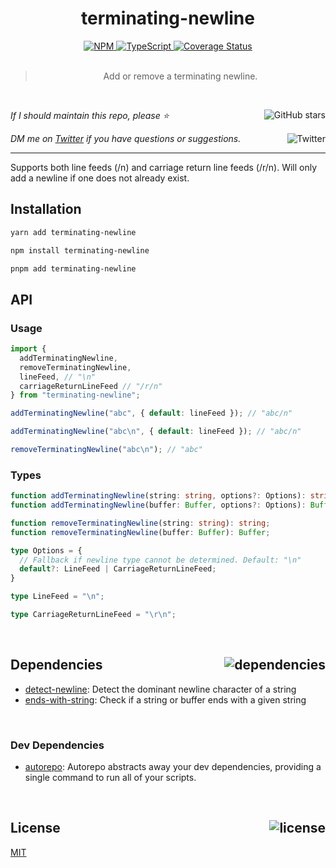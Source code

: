 <!--BEGIN HEADER-->
<div id="top" align="center">
  <h1>terminating-newline</h1>
  <a href="https://npmjs.com/package/terminating-newline">
    <img alt="NPM" src="https://img.shields.io/npm/v/terminating-newline.svg">
  </a>
  <a href="https://github.com/bconnorwhite/terminating-newline">
    <img alt="TypeScript" src="https://img.shields.io/github/languages/top/bconnorwhite/terminating-newline.svg">
  </a>
  <a href="https://coveralls.io/github/bconnorwhite/terminating-newline?branch=master">
    <img alt="Coverage Status" src="https://img.shields.io/coveralls/github/bconnorwhite/terminating-newline.svg?branch=master">
  </a>
</div>

<br />

<blockquote align="center">Add or remove a terminating newline.</blockquote>

<br />

_If I should maintain this repo, please ⭐️_
<a href="https://github.com/bconnorwhite/terminating-newline">
  <img align="right" alt="GitHub stars" src="https://img.shields.io/github/stars/bconnorwhite/terminating-newline?label=%E2%AD%90%EF%B8%8F&style=social">
</a>

_DM me on [Twitter](https://twitter.com/bconnorwhite) if you have questions or suggestions._
<a href="https://twitter.com/bconnorwhite">
  <img align="right" alt="Twitter" src="https://img.shields.io/twitter/url?label=%40bconnorwhite&style=social&url=https%3A%2F%2Ftwitter.com%2Fbconnorwhite">
</a>

---
<!--END HEADER-->

Supports both line feeds (/n) and carriage return line feeds (/r/n). Will only add a newline if one does not already exist.

## Installation

```sh
yarn add terminating-newline
```

```sh
npm install terminating-newline
```

```sh
pnpm add terminating-newline
```

## API

### Usage
```ts
import {
  addTerminatingNewline,
  removeTerminatingNewline,
  lineFeed, // "\n"
  carriageReturnLineFeed // "/r/n"
} from "terminating-newline";

addTerminatingNewline("abc", { default: lineFeed }); // "abc/n"

addTerminatingNewline("abc\n", { default: lineFeed }); // "abc/n"

removeTerminatingNewline("abc\n"); // "abc"

```
### Types
```ts
function addTerminatingNewline(string: string, options?: Options): string;
function addTerminatingNewline(buffer: Buffer, options?: Options): Buffer;

function removeTerminatingNewline(string: string): string;
function removeTerminatingNewline(buffer: Buffer): Buffer;

type Options = {
  // Fallback if newline type cannot be determined. Default: "\n"
  default?: LineFeed | CarriageReturnLineFeed;
}

type LineFeed = "\n";

type CarriageReturnLineFeed = "\r\n";
```

<!--BEGIN FOOTER-->

<br />

<h2 id="dependencies">Dependencies<a href="https://www.npmjs.com/package/terminating-newline?activeTab=dependencies"><img align="right" alt="dependencies" src="https://img.shields.io/librariesio/release/npm/terminating-newline.svg"></a></h2>

- [detect-newline](https://www.npmjs.com/package/detect-newline): Detect the dominant newline character of a string
- [ends-with-string](https://www.npmjs.com/package/ends-with-string): Check if a string or buffer ends with a given string

<br />

<h3>Dev Dependencies</h3>

- [autorepo](https://www.npmjs.com/package/autorepo): Autorepo abstracts away your dev dependencies, providing a single command to run all of your scripts.

<br />

<h2 id="license">License <a href="https://opensource.org/licenses/MIT"><img align="right" alt="license" src="https://img.shields.io/npm/l/terminating-newline.svg"></a></h2>

[MIT](https://opensource.org/licenses/MIT)
<!--END FOOTER-->
